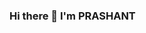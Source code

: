 ### Hi there 👋 I'm PRASHANT

<!--
**Prashant501Tyagi/Prashant501Tyagi** is a ✨ _special_ ✨ repository because its `README.md` (this file) appears on your GitHub profile.

Here are some ideas to get you started:

ABOUT ME

As I am student of data science , I am passionate about learning  how to master Machine Learning, Deep Learning, Natural Language Processing, Computer Vision and Data Analysis. With over 20 plus repository, I am committed to sharing my knowledge and experience in these areas. My repositories include a wide range of projects, from simple examples to complex applications, all designed to enchance my skills in how to approch the real world problem. With over 1.8k followers on GitHub, I am constantly engaged with the community, sharing insights. If you are interested in Data Science and looking to improve your skills, be sure to check out my repositories.

🔭 I’m Study MS in Data Science from Christ University
🌱 I’m currently learning Google cloud , AWS Services
👯 I’m looking to collaborate on Deep Learning
💬 Ask me about Machine Learning, Deep Learning and NLP
📫 How to reach me: tparshant501@gmail.com
😄 Happy Learning

